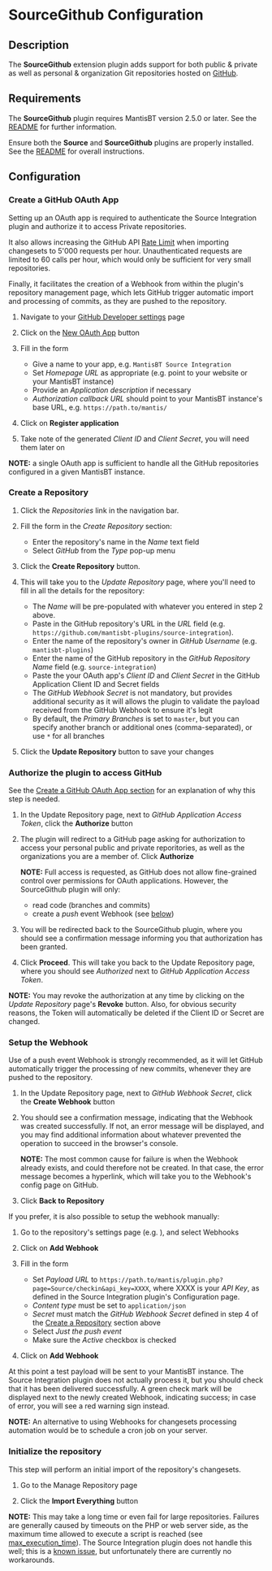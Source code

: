# SourceGithub Configuration

## Description

The **SourceGithub** extension plugin adds support for both public & private as
well as personal & organization Git repositories hosted on
[GitHub](http://github.com/).


## Requirements

The **SourceGithub** plugin requires MantisBT version 2.5.0 or later. See the
[README](../README.md#requirements) for further information.

Ensure both the **Source** and **SourceGithub** plugins are properly installed.
See the [README](../README.md#installation) for overall instructions.


## Configuration

### Create a GitHub OAuth App

Setting up an OAuth app is required to authenticate the Source Integration
plugin and authorize it to access Private repositories.

It also allows increasing the GitHub API [Rate Limit](https://developer.github.com/v3/#rate-limiting)
when importing changesets to 5'000 requests per hour. Unauthenticated requests
are limited to 60 calls per hour, which would only be sufficient for very small
repositories.

Finally, it facilitates the creation of a Webhook from within the plugin's
repository management page, which lets GitHub trigger automatic import and
processing of commits, as they are pushed to the repository.

1. Navigate to your [GitHub Developer settings](https://github.com/settings/developers) page

2. Click on the [New OAuth App](https://github.com/settings/applications/new) button

3. Fill in the form
   - Give a name to your app, e.g. `MantisBT Source Integration`
   - Set _Homepage URL_ as appropriate (e.g. point to your website or your
	 MantisBT instance)
   - Provide an _Application description_ if necessary
   - _Authorization callback URL_ should point to your MantisBT instance's
	 base URL, e.g. `https://path.to/mantis/`

4. Click on **Register application**

5. Take note of the generated _Client ID_ and _Client Secret_, you will need
   them later on

**NOTE:** a single OAuth app is sufficient to handle all the GitHub repositories
configured in a given MantisBT instance.


### Create a Repository

1. Click the *Repositories* link in the navigation bar.

2. Fill the form in the *Create Repository* section:
   - Enter the repository's name in the *Name* text field
   - Select *GitHub* from the *Type* pop-up menu

3. Click the **Create Repository** button.

4. This will take you to the *Update Repository* page, where you'll need to fill
   in all the details for the repository:

   - The *Name* will be pre-populated with whatever you entered in step 2 above.
   - Paste in the GitHub repository's URL in the *URL* field
	 (e.g. `https://github.com/mantisbt-plugins/source-integration`).
   - Enter the name of the repository's owner in *GitHub Username*
	 (e.g. `mantisbt-plugins`)
   - Enter the name of the GitHub repository in the *GitHub Repository Name*
	 field (e.g. `source-integration`)
   - Paste the your OAuth app's _Client ID_ and _Client Secret_ in the
	 GitHub Application Client ID and Secret fields
   - The _GitHub Webhook Secret_ is not mandatory, but provides additional
	 security as it will allows the plugin to validate the payload received
	 from the GitHub Webhook to ensure it's legit
   - By default, the *Primary Branches* is set to `master`, but you can specify
	 another branch or additional ones (comma-separated), or use `*` for all
	 branches

5. Click the **Update Repository** button to save your changes


### Authorize the plugin to access GitHub

See the [Create a GitHub OAuth App section](#create-a-github-oauth-app) for an
explanation of why this step is needed.

1. In the Update Repository page, next to _GitHub Application Access Token_,
   click the **Authorize** button

2. The plugin will redirect to a GitHub page asking for authorization to
   access your personal public and private reporitories, as well as the
   organizations you are a member of. Click **Authorize**

   **NOTE:** Full access is requested, as GitHub does not allow fine-grained
   control over permissions for OAuth applications. However, the SourceGithub
   plugin will only:
   - read code (branches and commits)
   - create a _push_ event Webhook (see [below](#setup-the-webhook))

3. You will be redirected back to the SourceGithub plugin, where you should see
   a confirmation message informing you that authorization has been granted.

4. Click **Proceed**. This will take you back to the Update Repository page,
   where you should see _Authorized_ next to _GitHub Application Access Token_.

**NOTE:** You may revoke the authorization at any time by clicking on the
_Update Repository_ page's **Revoke** button. Also, for obvious security
reasons, the Token will automatically be deleted if the Client ID or Secret are
changed.


### Setup the Webhook

Use of a push event Webhook is strongly recommended, as it will let GitHub
automatically trigger the processing of new commits, whenever they are pushed
to the repository.

1. In the Update Repository page, next to _GitHub Webhook Secret_, click the
   **Create Webhook** button

2. You should see a confirmation message, indicating that the Webhook was
   created successfully. If not, an error message will be displayed, and you
   may find additional information about whatever prevented the operation to
   succeed in the browser's console.

   **NOTE:** The most common cause for failure is when the Webhook already
   exists, and could therefore not be created. In that case, the error message
   becomes a hyperlink, which will take you to the Webhook's config page on
   GitHub.

3. Click **Back to Repository**

If you prefer, it is also possible to setup the webhook manually:

1. Go to the repository's settings page (e.g. ), and select Webhooks

2. Click on **Add Webhook**

3. Fill in the form
   - Set _Payload URL_ to
	 `https://path.to/mantis/plugin.php?page=Source/checkin&api_key=XXXX`,
	 where XXXX is your _API Key_, as defined in the Source Integration plugin's
	 Configuration page.
   -  _Content type_ must be set to `application/json`
   - _Secret_ must match the _GitHub Webhook Secret_ defined in step 4 of the
	 [Create a Repository](#create-a-repository) section above
   - Select _Just the push event_
   - Make sure the _Active_ checkbox is checked

4. Click on **Add Webhook**

At this point a test payload will be sent to your MantisBT instance.
The Source Integration plugin does not actually process it, but you should
check that it has been delivered successfully. A green check mark will be
displayed next to the newly created Webhook, indicating success; in case of
error, you will see a red warning sign instead.

**NOTE:** An alternative to using Webhooks for changesets processing automation
would be to schedule a cron job on your server.

### Initialize the repository

This step will perform an initial import of the repository's changesets.

1. Go to the Manage Repository page

2. Click the **Import Everything** button

**NOTE:** This may take a long time or even fail for large repositories.
Failures are generally caused by timeouts on the PHP or web server side, as
the maximum time allowed to execute a script is reached
(see [max_execution_time](http://www.php.net/manual/en/info.configuration.php#ini.max-execution-time)).
The Source Integration plugin does not handle this well; this is a
[known issue](https://github.com/mantisbt-plugins/source-integration/issues/60),
but unfortunately there are currently no workarounds.
